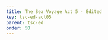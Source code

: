 ```yaml
---
title: The Sea Voyage Act 5 - Edited
key: tsc-ed-act05
parent: tsc-ed
order: 50
---
```

<tei-render mode="drama" linedisplay="5" src="../../../files/TSC-Edited-Act5.xml" line-display="5" line-prefix="line" line-start="1" close-icon="close" close-label="Close" copy-message="Copied to Clipboard" link-icon="link" link-label="Get link" page-icon="description" page-label="See the original page" pathAssetCss="../../../assets/css"></tei-render>
